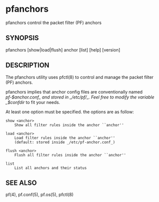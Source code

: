 # pfanchors
pfanchors control the packet filter (PF) anchors

## SYNOPSIS
pfanchors [show|load|flush] anchor 
          [list] [help] [version]

## DESCRIPTION
The pfanchors utility uses pfctl(8) to control and manage the
packet filter (PF) anchors.

pfanchors implies that anchor config files are conventionally
named _pf-$anchor.conf_ and stored in _/etc/pf/_. Feel free to modify
the variable _$confdir_ to fit your needs.

At least one option must be specified. the options are as follow:

	show <anchor>
		Show all filter rules inside the anchor ``anchor''

	load <anchor>
		Load filter rules inside the anchor ``anchor''
		(default: stored inside _/etc/pf-anchor.conf_)

	flush <anchor>
		Flush all filter rules inside the anchor ``anchor''

	list
		List all anchors and their status

## SEE ALSO
pf(4), pf.conf(5), pf.os(5), pfctl(8)

